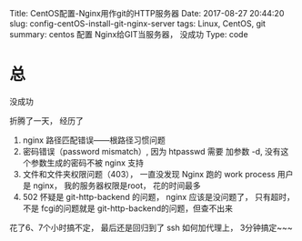 Title: CentOS配置-Nginx用作git的HTTP服务器
Date: 2017-08-27 20:44:20
slug: config-centOS-install-git-nginx-server
tags: Linux, CentOS, git
summary: centos 配置 Nginx给GIT当服务器， 没成功
Type: code

# 总

没成功

折腾了一天， 经历了 

1. nginx 路径匹配错误——根路径习惯问题
2. 密码错误（password mismatch）, 因为 htpasswd 需要 加参数 -d, 没有这个参数生成的密码不被 nginx 支持
3. 文件和文件夹权限问题（403）， 一直没发现 Nginx 跑的 work process 用户是 nginx， 我的服务器权限是root， 花的时间最多
4. 502 怀疑是 git-http-backend 的问题， nginx 应该是没问题了， 只有超时， 不是 fcgi的问题就是 git-http-backend的问题，但查不出来

花了6、7个小时搞不定， 最后还是回归到了 ssh 如何加代理上， 3分钟搞定~~~
